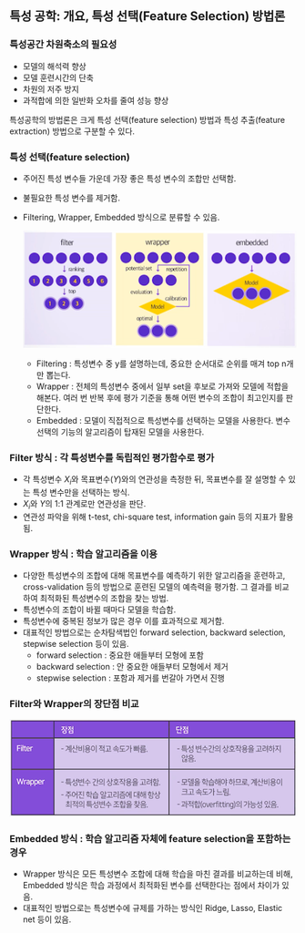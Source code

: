 ## 특성 공학: 개요, 특성 선택(Feature Selection) 방법론

### 특성공간 차원축소의 필요성

- 모델의 해석력 향상
- 모델 훈련시간의 단축
- 차원의 저주 방지
- 과적합에 의한 일반화 오차를 줄여 성능 향상

특성공학의 방법론은 크게 특성 선택(feature selection) 방법과 특성 추출(feature extraction) 방법으로 구분할 수 있다.

### 특성 선택(feature selection)

- 주어진 특성 변수들 가운데 가장 좋은 특성 변수의 조합만 선택함.
- 불필요한 특성 변수를 제거함.
- Filtering, Wrapper, Embedded 방식으로 분류할 수 있음.
    
    ![Untitled](img/Untitled%203.png)
    
    - Filtering : 특성변수 중 y를 설명하는데, 중요한 순서대로 순위를 매겨 top n개만 뽑는다.
    - Wrapper : 전체의 특성변수 중에서 일부 set을 후보로 가져와 모델에 적합을 해본다.
    여러 번 반복 후에 평가 기준을 통해 어떤 변수의 조합이 최고인지를 판단한다.
    - Embedded : 모델이 직접적으로 특성변수를 선택하는 모델을 사용한다.
    변수선택의 기능의 알고리즘이 탑재된 모델을 사용한다.

### Filter 방식 : 각 특성변수를 독립적인 평가함수로 평가

- 각 특성변수 $X_i$와 목표변수($Y$)와의 연관성을 측정한 뒤, 목표변수를 잘 설명할 수 있는 특성 변수만을 선택하는 방식.
- $X_i$와 $Y$의 1:1 관계로만 연관성을 판단.
- 연관성 파악을 위해 t-test, chi-square test, information gain 등의 지표가 활용됨.

### Wrapper 방식 : 학습 알고리즘을 이용

- 다양한 특성변수의 조합에 대해 목표변수를 예측하기 위한 알고리즘을 훈련하고, cross-validation 등의 방법으로 훈련된 모델의 예측력을 평가함. 그 결과를 비교하여 최적화된 특성변수의 조합을 찾는 방법.
- 특성변수의 조합이 바뀔 때마다 모델을 학습함.
- 특성변수에 중복된 정보가 많은 경우 이를 효과적으로 제거함.
- 대표적인 방법으로는 순차탐색법인 forward selection, backward selection, stepwise selection 등이 있음.
    - forward selection : 중요한 애들부터 모형에 포함
    - backward selection : 안 중요한 애들부터 모형에서 제거
    - stepwise selection : 포함과 제거를 번갈아 가면서 진행

### Filter와 Wrapper의 장단점 비교

![Untitled](img/Untitled%204.png)

### Embedded 방식 : 학습 알고리즘 자체에 feature selection을 포함하는 경우

- Wrapper 방식은 모든 특성변수 조합에 대해 학습을 마친 결과를 비교하는데 비해, Embedded 방식은 학습 과정에서 최적화된 변수를 선택한다는 점에서 차이가 있음.
- 대표적인 방법으로는 특성변수에 규제를 가하는 방식인 Ridge, Lasso, Elastic net 등이 있음.